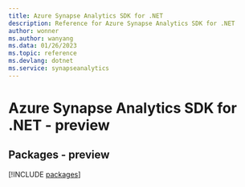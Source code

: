 ```yaml
---
title: Azure Synapse Analytics SDK for .NET
description: Reference for Azure Synapse Analytics SDK for .NET
author: wonner
ms.author: wanyang
ms.data: 01/26/2023
ms.topic: reference
ms.devlang: dotnet
ms.service: synapseanalytics
---
```

# Azure Synapse Analytics SDK for .NET - preview
## Packages - preview
[!INCLUDE [packages](synapse-analytics-index.md)]